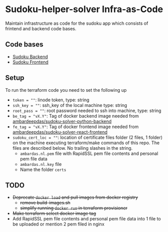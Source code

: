 # Sudoku-helper-solver Infra-as-Code

Maintain infrastructure as code for the sudoku app which consists of frintend and backend code bases.

## Code bases

- [Sudoku Backend](https://github.com/DoctorrDeep/sudoku-helper-solver-backend)
- [Sudoku Frontend](https://github.com/DoctorrDeep/sudoku-helper-solver-frontend)

## Setup

To run the terraform code you need to set the following up
- `token = ""`: linode token, type: string
- `ssh_key = ""`: ssh_key of the local machine type: string
- `root_pass = ""`: root password needed to ssh into machine, type: string
- `be_tag = "vX.Y"`: Tag of docker backend image needed from  [ambardeepdas/sudoku-solver-python-backend](https://hub.docker.com/r/ambardeepdas/sudoku-solver-python-backend/tags)
- `fe_tag = "vX.Y"`: Tag of docker frontend image needed from  [ambardeepdas/sudoku-solver-react-frontend](https://hub.docker.com/r/ambardeepdas/sudoku-solver-react-frontend/tags)
- `sudoku_cert_loc = ""`: location of certificate files folder (2 files, 1 folder) on the machine executing terraform/make commands of this repo. The files are described below. No trailing slashes in the string.
  - `ambardas.nl.pem` file with RapidSSL pem file contents and personal pem file data
  - `ambardas.nl.key` file
  - Name the folder `certs`

## TODO

- ~~Deprecate `docker load` and pull images from docker registry~~
  - ~~remove build-images.sh~~
  - ~~simplify running `docker run` in terraform provisioner~~
- ~~Make terraform select docker image tag~~
- Add RapidSSL pem file contents and personal pem file data into 1 file to be uploaded or mention 2 pem filed in nginx
